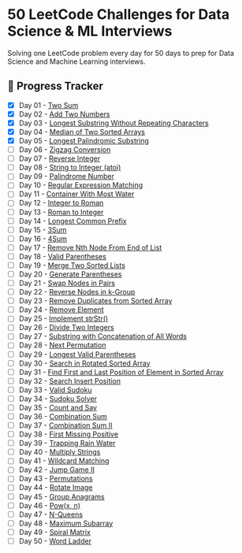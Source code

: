 # 50 LeetCode Challenges for Data Science & ML Interviews

Solving one LeetCode problem every day for 50 days to prep for Data Science and Machine Learning interviews.

## 📅 Progress Tracker

- [x] Day 01 - [Two Sum](Day01_two_sum/)
- [x] Day 02 - [Add Two Numbers](Day02_add_two_numbers/)
- [x] Day 03 - [Longest Substring Without Repeating Characters](Day03_longest_substring_without_repeating_characters/)
- [x] Day 04 - [Median of Two Sorted Arrays](Day04_median_of_two_sorted_arrays/)
- [x] Day 05 - [Longest Palindromic Substring](Day05_longest_palindromic_substring/)
- [ ] Day 06 - [Zigzag Conversion](Day06_zigzag_conversion/)
- [ ] Day 07 - [Reverse Integer](Day07_reverse_integer/)
- [ ] Day 08 - [String to Integer (atoi)](Day08_string_to_integer_atoi/)
- [ ] Day 09 - [Palindrome Number](Day09_palindrome_number/)
- [ ] Day 10 - [Regular Expression Matching](Day10_regular_expression_matching/)
- [ ] Day 11 - [Container With Most Water](Day11_container_with_most_water/)
- [ ] Day 12 - [Integer to Roman](Day12_integer_to_roman/)
- [ ] Day 13 - [Roman to Integer](Day13_roman_to_integer/)
- [ ] Day 14 - [Longest Common Prefix](Day14_longest_common_prefix/)
- [ ] Day 15 - [3Sum](Day15_3sum/)
- [ ] Day 16 - [4Sum](Day16_4sum/)
- [ ] Day 17 - [Remove Nth Node From End of List](Day17_remove_nth_node_from_end_of_list/)
- [ ] Day 18 - [Valid Parentheses](Day18_valid_parentheses/)
- [ ] Day 19 - [Merge Two Sorted Lists](Day19_merge_two_sorted_lists/)
- [ ] Day 20 - [Generate Parentheses](Day20_generate_parentheses/)
- [ ] Day 21 - [Swap Nodes in Pairs](Day21_swap_nodes_in_pairs/)
- [ ] Day 22 - [Reverse Nodes in k-Group](Day22_reverse_nodes_in_k-group/)
- [ ] Day 23 - [Remove Duplicates from Sorted Array](Day23_remove_duplicates_from_sorted_array/)
- [ ] Day 24 - [Remove Element](Day24_remove_element/)
- [ ] Day 25 - [Implement strStr()](Day25_implement_strstr/)
- [ ] Day 26 - [Divide Two Integers](Day26_divide_two_integers/)
- [ ] Day 27 - [Substring with Concatenation of All Words](Day27_substring_with_concatenation_of_all_words/)
- [ ] Day 28 - [Next Permutation](Day28_next_permutation/)
- [ ] Day 29 - [Longest Valid Parentheses](Day29_longest_valid_parentheses/)
- [ ] Day 30 - [Search in Rotated Sorted Array](Day30_search_in_rotated_sorted_array/)
- [ ] Day 31 - [Find First and Last Position of Element in Sorted Array](Day31_find_first_and_last_position_of_element_in_sorted_array/)
- [ ] Day 32 - [Search Insert Position](Day32_search_insert_position/)
- [ ] Day 33 - [Valid Sudoku](Day33_valid_sudoku/)
- [ ] Day 34 - [Sudoku Solver](Day34_sudoku_solver/)
- [ ] Day 35 - [Count and Say](Day35_count_and_say/)
- [ ] Day 36 - [Combination Sum](Day36_combination_sum/)
- [ ] Day 37 - [Combination Sum II](Day37_combination_sum_ii/)
- [ ] Day 38 - [First Missing Positive](Day38_first_missing_positive/)
- [ ] Day 39 - [Trapping Rain Water](Day39_trapping_rain_water/)
- [ ] Day 40 - [Multiply Strings](Day40_multiply_strings/)
- [ ] Day 41 - [Wildcard Matching](Day41_wildcard_matching/)
- [ ] Day 42 - [Jump Game II](Day42_jump_game_ii/)
- [ ] Day 43 - [Permutations](Day43_permutations/)
- [ ] Day 44 - [Rotate Image](Day44_rotate_image/)
- [ ] Day 45 - [Group Anagrams](Day45_group_anagrams/)
- [ ] Day 46 - [Pow(x, n)](Day46_powx_n/)
- [ ] Day 47 - [N-Queens](Day47_n-queens/)
- [ ] Day 48 - [Maximum Subarray](Day48_maximum_subarray/)
- [ ] Day 49 - [Spiral Matrix](Day49_spiral_matrix/)
- [ ] Day 50 - [Word Ladder](Day50_word_ladder/)